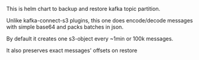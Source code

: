 
This is helm chart to backup and restore kafka topic partition.

Unlike kafka-connect-s3 plugins, this one does encode/decode messages with simple base64 and packs batches in json.

By default it creates one s3-object every ~1min or 100k messages. 

It also preserves exact messages' offsets on restore

